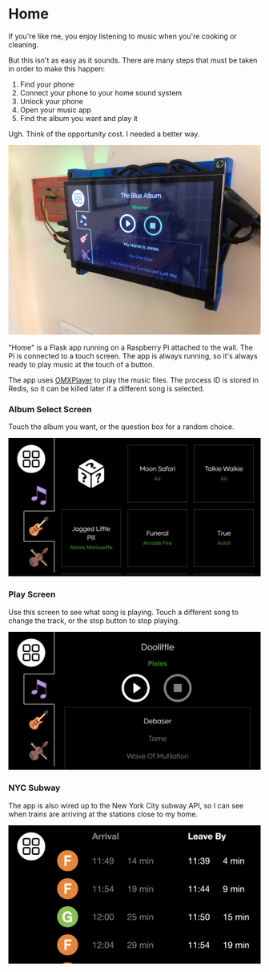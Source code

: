 # Home

If you're like me, you enjoy listening to music when you're cooking or cleaning.

But this isn't as easy as it sounds. There are many steps that must be taken in order to make this happen:

1. Find your phone
2. Connect your phone to your home sound system
3. Unlock your phone
4. Open your music app
5. Find the album you want and play it

Ugh. Think of the opportunity cost. I needed a better way.

![photo](./doc/photo.jpg)

"Home" is a Flask app running on a Raspberry Pi attached to the wall. The Pi is connected to a touch screen. The app is always running, so it's always ready to play music at the touch of a button.

The app uses [OMXPlayer](https://www.raspberrypi.org/documentation/raspbian/applications/omxplayer.md) to play the music files. The process ID is stored in Redis, so it can be killed later if a different song is selected.

### Album Select Screen

Touch the album you want, or the question box for a random choice.

![album_select](./doc/albums_tab.png)

### Play Screen

Use this screen to see what song is playing. Touch a different song to change the track, or the stop button to stop playing.

![play_screen](./doc/play_tab.png)

### NYC Subway

The app is also wired up to the New York City subway API, so I can see when trains are arriving at the stations close to my home.

![play_screen](./doc/subway.png)
